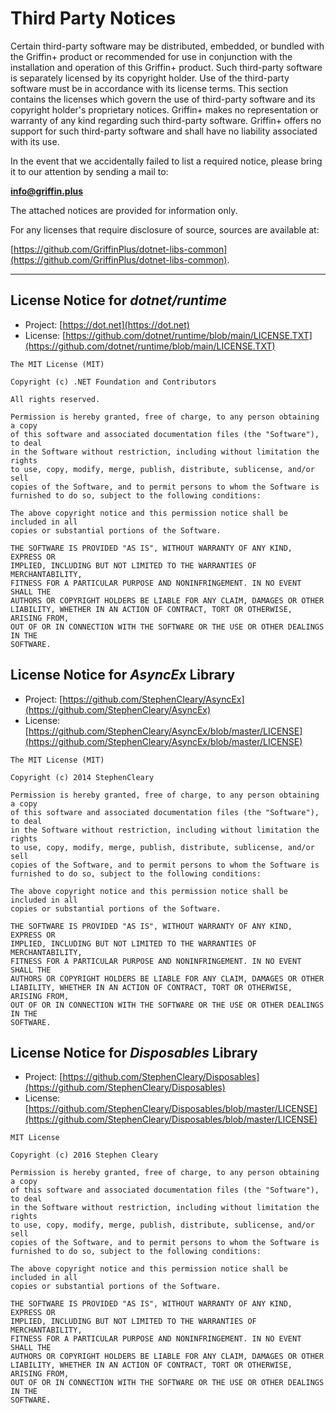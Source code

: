 # Third Party Notices

Certain third-party software may be distributed, embedded, or bundled with the Griffin+ product or
recommended for use in conjunction with the installation and operation of this Griffin+ product. Such
third-party software is separately licensed by its copyright holder. Use of the third-party software must be in
accordance with its license terms. This section contains the licenses which govern the use of third-party
software and its copyright holder's proprietary notices. Griffin+ makes no representation or warranty of
any kind regarding such third-party software. Griffin+ offers no support for such third-party software and
shall have no liability associated with its use. 

In the event that we accidentally failed to list a required notice, please bring it to our attention by sending a
mail to:

**info@griffin.plus**

The attached notices are provided for information only.

For any licenses that require disclosure of source, sources are available at:

[https://github.com/GriffinPlus/dotnet-libs-common](https://github.com/GriffinPlus/dotnet-libs-common).

-----------------------------------------------------------------------------------------------------------------------

## License Notice for *dotnet/runtime*

- Project: [https://dot.net](https://dot.net)
- License: [https://github.com/dotnet/runtime/blob/main/LICENSE.TXT](https://github.com/dotnet/runtime/blob/main/LICENSE.TXT)

```
The MIT License (MIT)

Copyright (c) .NET Foundation and Contributors

All rights reserved.

Permission is hereby granted, free of charge, to any person obtaining a copy
of this software and associated documentation files (the "Software"), to deal
in the Software without restriction, including without limitation the rights
to use, copy, modify, merge, publish, distribute, sublicense, and/or sell
copies of the Software, and to permit persons to whom the Software is
furnished to do so, subject to the following conditions:

The above copyright notice and this permission notice shall be included in all
copies or substantial portions of the Software.

THE SOFTWARE IS PROVIDED "AS IS", WITHOUT WARRANTY OF ANY KIND, EXPRESS OR
IMPLIED, INCLUDING BUT NOT LIMITED TO THE WARRANTIES OF MERCHANTABILITY,
FITNESS FOR A PARTICULAR PURPOSE AND NONINFRINGEMENT. IN NO EVENT SHALL THE
AUTHORS OR COPYRIGHT HOLDERS BE LIABLE FOR ANY CLAIM, DAMAGES OR OTHER
LIABILITY, WHETHER IN AN ACTION OF CONTRACT, TORT OR OTHERWISE, ARISING FROM,
OUT OF OR IN CONNECTION WITH THE SOFTWARE OR THE USE OR OTHER DEALINGS IN THE
SOFTWARE.
```


## License Notice for *AsyncEx* Library

- Project:  [https://github.com/StephenCleary/AsyncEx](https://github.com/StephenCleary/AsyncEx)
- License:  [https://github.com/StephenCleary/AsyncEx/blob/master/LICENSE](https://github.com/StephenCleary/AsyncEx/blob/master/LICENSE)

```
The MIT License (MIT)

Copyright (c) 2014 StephenCleary

Permission is hereby granted, free of charge, to any person obtaining a copy
of this software and associated documentation files (the "Software"), to deal
in the Software without restriction, including without limitation the rights
to use, copy, modify, merge, publish, distribute, sublicense, and/or sell
copies of the Software, and to permit persons to whom the Software is
furnished to do so, subject to the following conditions:

The above copyright notice and this permission notice shall be included in all
copies or substantial portions of the Software.

THE SOFTWARE IS PROVIDED "AS IS", WITHOUT WARRANTY OF ANY KIND, EXPRESS OR
IMPLIED, INCLUDING BUT NOT LIMITED TO THE WARRANTIES OF MERCHANTABILITY,
FITNESS FOR A PARTICULAR PURPOSE AND NONINFRINGEMENT. IN NO EVENT SHALL THE
AUTHORS OR COPYRIGHT HOLDERS BE LIABLE FOR ANY CLAIM, DAMAGES OR OTHER
LIABILITY, WHETHER IN AN ACTION OF CONTRACT, TORT OR OTHERWISE, ARISING FROM,
OUT OF OR IN CONNECTION WITH THE SOFTWARE OR THE USE OR OTHER DEALINGS IN THE
SOFTWARE.
```


## License Notice for *Disposables* Library

- Project:  [https://github.com/StephenCleary/Disposables](https://github.com/StephenCleary/Disposables)
- License:  [https://github.com/StephenCleary/Disposables/blob/master/LICENSE](https://github.com/StephenCleary/Disposables/blob/master/LICENSE)

```
MIT License

Copyright (c) 2016 Stephen Cleary

Permission is hereby granted, free of charge, to any person obtaining a copy
of this software and associated documentation files (the "Software"), to deal
in the Software without restriction, including without limitation the rights
to use, copy, modify, merge, publish, distribute, sublicense, and/or sell
copies of the Software, and to permit persons to whom the Software is
furnished to do so, subject to the following conditions:

The above copyright notice and this permission notice shall be included in all
copies or substantial portions of the Software.

THE SOFTWARE IS PROVIDED "AS IS", WITHOUT WARRANTY OF ANY KIND, EXPRESS OR
IMPLIED, INCLUDING BUT NOT LIMITED TO THE WARRANTIES OF MERCHANTABILITY,
FITNESS FOR A PARTICULAR PURPOSE AND NONINFRINGEMENT. IN NO EVENT SHALL THE
AUTHORS OR COPYRIGHT HOLDERS BE LIABLE FOR ANY CLAIM, DAMAGES OR OTHER
LIABILITY, WHETHER IN AN ACTION OF CONTRACT, TORT OR OTHERWISE, ARISING FROM,
OUT OF OR IN CONNECTION WITH THE SOFTWARE OR THE USE OR OTHER DEALINGS IN THE
SOFTWARE.
```

